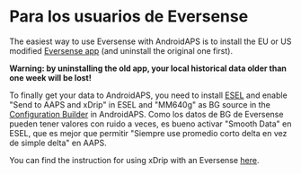 # Para los usuarios de Eversense

The easiest way to use Eversense with AndroidAPS is to install the EU or US modified [Eversense app](https://cr4ck3d3v3r53n53.club/) (and uninstall the original one first).

**Warning: by uninstalling the old app, your local historical data older than one week will be lost!**

To finally get your data to AndroidAPS, you need to install [ESEL](https://github.com/BernhardRo/Esel/releases) and enable "Send to AAPS and xDrip" in ESEL and "MM640g" as BG source in the [Configuration Builder](../Configuration/Config-Builder.md) in AndroidAPS. Como los datos de BG de Eversense pueden tener valores con ruido a veces, es bueno activar "Smooth Data" en ESEL, que es mejor que permitir "Siempre use promedio corto delta en vez de simple delta" en AAPS.

You can find the instruction for using xDrip with an Eversense [here](https://github.com/BernhardRo/Esel/tree/master/apk).
